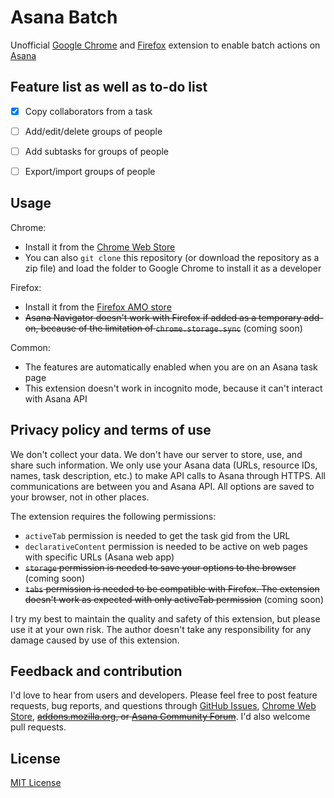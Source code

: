 # Asana Batch

Unofficial [Google Chrome]() and [Firefox]() extension to enable batch actions on [Asana](https://asana.com/)

## Feature list as well as to-do list

- [x] Copy collaborators from a task
- [ ] Add/edit/delete groups of people
- [ ] Add subtasks for groups of people
- [ ] Export/import groups of people


## Usage

Chrome:
- Install it from the [Chrome Web Store]()
- You can also `git clone` this repository (or download the repository as a zip file) and load the folder to Google Chrome to install it as a developer

Firefox:
- Install it from the [Firefox AMO store]()
- ~~Asana Navigator doesn't work with Firefox if added as a temporary add-on, because of the limitation of `chrome.storage.sync`~~ (coming soon)

Common:
- The features are automatically enabled when you are on an Asana task page
- This extension doesn't work in incognito mode, because it can't interact with Asana API

## Privacy policy and terms of use

We don't collect your data. We don't have our server to store, use, and share such information. We only use your Asana data (URLs, resource IDs, names, task description, etc.) to make API calls to Asana through HTTPS. All communications are between you and Asana API. All options are saved to your browser, not in other places.

The extension requires the following permissions:

- `activeTab` permission is needed to get the task gid from the URL
- `declarativeContent` permission is needed to be active on web pages with specific URLs (Asana web app)
- ~~`storage` permission is needed to save your options to the browser~~ (coming soon)
- ~~`tabs` permission is needed to be compatible with Firefox. The extension doesn't work as expected with only activeTab permission~~ (coming soon)

I try my best to maintain the quality and safety of this extension, but please use it at your own risk. The author doesn't take any responsibility for any damage caused by use of this extension.

## Feedback and contribution

I'd love to hear from users and developers.
Please feel free to post feature requests, bug reports, and questions through [GitHub Issues](), [Chrome Web Store](), ~~[addons.mozilla.org](), or [Asana Community Forum]()~~. I'd also welcome pull requests.

## License

[MIT License](https://github.com/ShunSakurai/asana-batch/blob/master/LICENSE)
